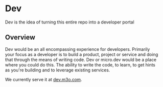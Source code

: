 # Dev

Dev is the idea of turning this entire repo into a developer portal

## Overview

Dev would be an all encompassing experience for developers. Primarily your focus as a developer 
is to build a product, project or service and doing that through the means of writing code. 
Dev or micro.dev would be a place where you could do this. The ability to write the code, to 
learn, to get hints as you're building and to leverage existing services.

We currently serve it at [dev.m3o.com](https://dev.m3o.com).
